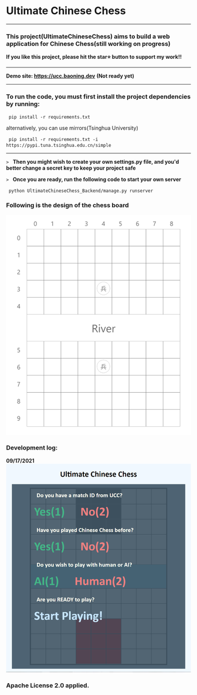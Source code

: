 # Ultimate Chinese Chess
****

### This project(UltimateChineseChess) aims to build a web application for Chinese Chess(still working on progress) 
**If you like this project, please hit the star⭐ button to support my work!!**
****
**Demo site: https://ucc.baoning.dev** **(Not ready yet)**
****
### To run the code, you must first install the project dependencies by running:
     pip install -r requirements.txt
alternatively, you can use mirrors(Tsinghua University)     

     pip install -r requirements.txt -i https://pypi.tuna.tsinghua.edu.cn/simple
****
`>
`
**Then you might wish to create your own settings.py file, and you'd better change a secret key to keep your project safe**     

`>
`
**Once you are ready, run the following code to start your own server**

     python UltimateChineseChess_Backend/manage.py runserver

### Following is the design of the chess board
![Design](./design.png)

### Development log:
**09/17/2021**
![Dev Progress](./progress.png)

### Apache License 2.0 applied.
